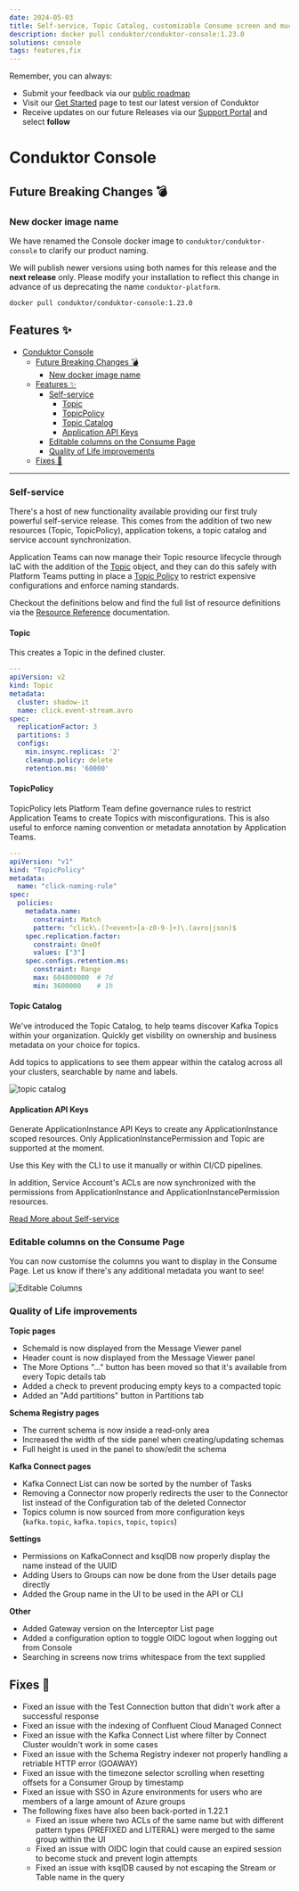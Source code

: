 ```yaml
---
date: 2024-05-03
title: Self-service, Topic Catalog, customizable Consume screen and much more!
description: docker pull conduktor/conduktor-console:1.23.0
solutions: console
tags: features,fix
---
```


Remember, you can always:

- Submit your feedback via our [public roadmap](https://product.conduktor.help/)
- Visit our [Get Started](https://www.conduktor.io/get-started/) page to test our latest version of Conduktor
- Receive updates on our future Releases via our [Support Portal](https://support.conduktor.io/hc/en-gb/sections/16400553827473-Conduktor-Console) and select **follow**

# Conduktor Console

## Future Breaking Changes 💣
### New docker image name
We have renamed the Console docker image to `conduktor/conduktor-console` to clarify our product naming.

We will publish newer versions using both names for this release and the **next release** only. Please modify your installation to reflect this change in advance of us deprecating the name `conduktor-platform`.

````shell
docker pull conduktor/conduktor-console:1.23.0
````

## Features ✨

- [Conduktor Console](#conduktor-console)
  - [Future Breaking Changes 💣](#future-breaking-changes-)
    - [New docker image name](#new-docker-image-name)
  - [Features ✨](#features-)
    - [Self-service](#self-service)
      - [Topic](#topic)
      - [TopicPolicy](#topicpolicy)
      - [Topic Catalog](#topic-catalog)
      - [Application API Keys](#application-api-keys)
    - [Editable columns on the Consume Page](#editable-columns-on-the-consume-page)
    - [Quality of Life improvements](#quality-of-life-improvements)
  - [Fixes 🔨](#fixes-)

---

### Self-service

There's a host of new functionality available providing our first truly powerful self-service release. This comes from the addition of two new resources (Topic, TopicPolicy), application tokens, a topic catalog and service account synchronization.


Application Teams can now manage their Topic resource lifecycle through IaC with the addition of the [Topic](https://docs.conduktor.io/platform/reference/resource-reference/kafka/#topic) object, and they can do this safely with Platform Teams putting in place a [Topic Policy](https://docs.conduktor.io/platform/reference/resource-reference/self-service/#topic-policy) to restrict expensive configurations and enforce naming standards.  

Checkout the definitions below and find the full list of resource definitions via the [Resource Reference](https://docs.conduktor.io/platform/reference/resource-reference/) documentation.

#### Topic
This creates a Topic in the defined cluster. 

```yaml
---
apiVersion: v2
kind: Topic
metadata:
  cluster: shadow-it
  name: click.event-stream.avro
spec:
  replicationFactor: 3
  partitions: 3
  configs:
    min.insync.replicas: '2'
    cleanup.policy: delete
    retention.ms: '60000'
```

#### TopicPolicy 
TopicPolicy lets Platform Team define governance rules to restrict Application Teams to create Topics with misconfigurations.
This is also useful to enforce naming convention or metadata annotation by Application Teams.
```yaml
---
apiVersion: "v1"
kind: "TopicPolicy"
metadata:
  name: "click-naming-rule"
spec:
  policies:
    metadata.name:
      constraint: Match
      pattern: ^click\.(?<event>[a-z0-9-]+)\.(avro|json)$
    spec.replication.factor:
      constraint: OneOf
      values: ["3"]
    spec.configs.retention.ms:
      constraint: Range
      max: 604800000  # 7d 
      min: 3600000    # 1h
```
#### Topic Catalog

We've introduced the Topic Catalog, to help teams discover Kafka Topics within your organization. Quickly get visbility on ownership and business metadata on your choice for topics.

Add topics to applications to see them appear within the catalog across all your clusters, searchable by name and labels.

![topic catalog](/images/changelog/platform/v23/TopicCatalog.png)

#### Application API Keys
Generate ApplicationInstance API Keys to create any ApplicationInstance scoped resources.
Only ApplicationInstancePermission and Topic are supported at the moment.

Use this Key with the CLI to use it manually or within CI/CD pipelines.

In addition, Service Account's ACLs are now synchronized with the permissions from ApplicationInstance and ApplicationInstancePermission resources.

[Read More about Self-service](https://docs.conduktor.io/platform/navigation/self-serve/)

### Editable columns on the Consume Page

You can now customise the columns you want to display in the Consume Page. Let us know if there's any additional metadata you want to see!

![Editable Columns](/images/changelog/platform/v23/qol-consume.png)

### Quality of Life improvements
**Topic pages**
- SchemaId is now displayed from the Message Viewer panel
- Header count is now displayed from the Message Viewer panel
- The More Options "..." button has been moved so that it's available from every Topic details tab
- Added a check to prevent producing empty keys to a compacted topic
- Added an "Add partitions" button in Partitions tab

**Schema Registry pages**
- The current schema is now inside a read-only area
- Increased the width of the side panel when creating/updating schemas
- Full height is used in the panel to show/edit the schema

**Kafka Connect pages**
- Kafka Connect List can now be sorted by the number of Tasks
- Removing a Connector now properly redirects the user to the Connector list instead of the Configuration tab of the deleted Connector
- Topics column is now sourced from more configuration keys (`kafka.topic`, `kafka.topics`, `topic`, `topics`)

**Settings**
- Permissions on KafkaConnect and ksqlDB now properly display the name instead of the UUID
- Adding Users to Groups can now be done from the User details page directly
- Added the Group name in the UI to be used in the API or CLI

**Other**
- Added Gateway version on the Interceptor List page
- Added a configuration option to toggle OIDC logout when logging out from Console
- Searching in screens now trims whitespace from the text supplied


## Fixes 🔨
- Fixed an issue with the Test Connection button that didn't work after a successful response
- Fixed an issue with the indexing of Confluent Cloud Managed Connect
- Fixed an issue with the Kafka Connect List where filter by Connect Cluster wouldn't work in some cases
- Fixed an issue with the Schema Registry indexer not properly handling a retriable HTTP error (GOAWAY)
- Fixed an issue with the timezone selector scrolling when resetting offsets for a Consumer Group by timestamp
- Fixed an issue with SSO in Azure environments for users who are members of a large amount of Azure groups
- The following fixes have also been back-ported in 1.22.1
  - Fixed an issue where two ACLs of the same name but with different pattern types (PREFIXED and LITERAL) were merged to the same group within the UI
  - Fixed an issue with OIDC login that could cause an expired session to become stuck and prevent login attempts
  - Fixed an issue with ksqlDB caused by not escaping the Stream or Table name in the query
